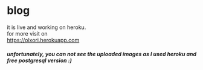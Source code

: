 # blog

it is live and working on heroku.
<br>
for more visit on
<br>
https://olxori.herokuapp.com

<h5> unfortunately, you can not see the uploaded images as I used heroku and free postgresql version :)
